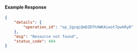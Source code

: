 <!-- Code generated for API Clients. DO NOT EDIT. -->

#### Example Response

```json
{
	"details": {
		"operation_id": "op_2gsqLQmDZDfhXWKAieot7pwkRyR"
	},
	"msg": "Resource not found",
	"status_code": 404
}
```
